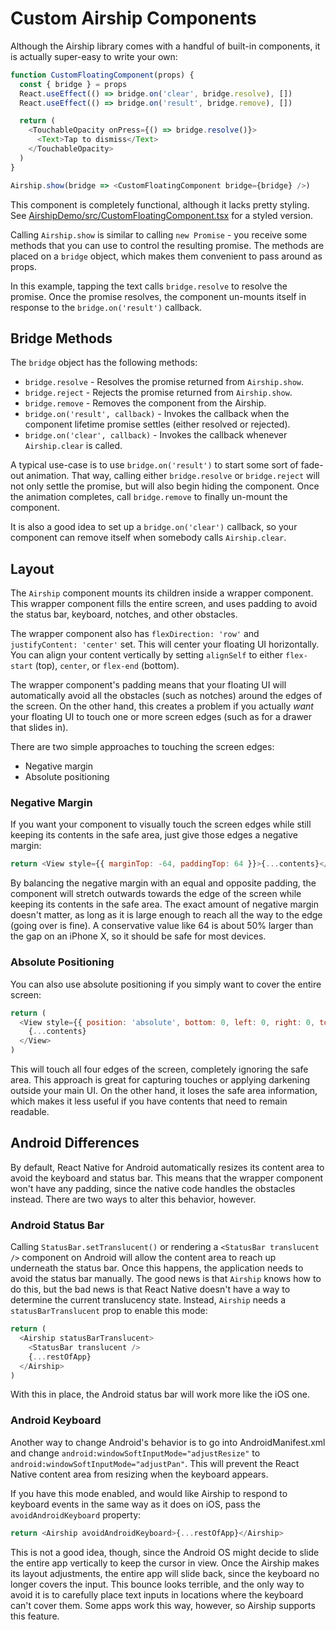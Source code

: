 # Custom Airship Components

Although the Airship library comes with a handful of built-in components, it is actually super-easy to write your own:

```javascript
function CustomFloatingComponent(props) {
  const { bridge } = props
  React.useEffect(() => bridge.on('clear', bridge.resolve), [])
  React.useEffect(() => bridge.on('result', bridge.remove), [])

  return (
    <TouchableOpacity onPress={() => bridge.resolve()}>
      <Text>Tap to dismiss</Text>
    </TouchableOpacity>
  )
}

Airship.show(bridge => <CustomFloatingComponent bridge={bridge} />)
```

This component is completely functional, although it lacks pretty styling. See [AirshipDemo/src/CustomFloatingComponent.tsx](../AirshipDemo/src/CustomFloatingComponent.tsx) for a styled version.

Calling `Airship.show` is similar to calling `new Promise` - you receive some methods that you can use to control the resulting promise. The methods are placed on a `bridge` object, which makes them convenient to pass around as props.

In this example, tapping the text calls `bridge.resolve` to resolve the promise. Once the promise resolves, the component un-mounts itself in response to the `bridge.on('result')` callback.

## Bridge Methods

The `bridge` object has the following methods:

- `bridge.resolve` - Resolves the promise returned from `Airship.show`.
- `bridge.reject` - Rejects the promise returned from `Airship.show`.
- `bridge.remove` - Removes the component from the Airship.
- `bridge.on('result', callback)` - Invokes the callback when the component lifetime promise settles (either resolved or rejected).
- `bridge.on('clear', callback)` - Invokes the callback whenever `Airship.clear` is called.

A typical use-case is to use `bridge.on('result')` to start some sort of fade-out animation. That way, calling either `bridge.resolve` or `bridge.reject` will not only settle the promise, but will also begin hiding the component. Once the animation completes, call `bridge.remove` to finally un-mount the component.

It is also a good idea to set up a `bridge.on('clear')` callback, so your component can remove itself when somebody calls `Airship.clear`.

## Layout

The `Airship` component mounts its children inside a wrapper component. This wrapper component fills the entire screen, and uses padding to avoid the status bar, keyboard, notches, and other obstacles.

The wrapper component also has `flexDirection: 'row'` and `justifyContent: 'center'` set. This will center your floating UI horizontally. You can align your content vertically by setting `alignSelf` to either `flex-start` (top), `center`, or `flex-end` (bottom).

The wrapper component's padding means that your floating UI will automatically avoid all the obstacles (such as notches) around the edges of the screen. On the other hand, this creates a problem if you actually _want_ your floating UI to touch one or more screen edges (such as for a drawer that slides in).

There are two simple approaches to touching the screen edges:

- Negative margin
- Absolute positioning

### Negative Margin

If you want your component to visually touch the screen edges while still keeping its contents in the safe area, just give those edges a negative margin:

```javascript
return <View style={{ marginTop: -64, paddingTop: 64 }}>{...contents}</View>
```

By balancing the negative margin with an equal and opposite padding, the component will stretch outwards towards the edge of the screen while keeping its contents in the safe area. The exact amount of negative margin doesn't matter, as long as it is large enough to reach all the way to the edge (going over is fine). A conservative value like 64 is about 50% larger than the gap on an iPhone X, so it should be safe for most devices.

### Absolute Positioning

You can also use absolute positioning if you simply want to cover the entire screen:

```javascript
return (
  <View style={{ position: 'absolute', bottom: 0, left: 0, right: 0, top: 0 }}>
    {...contents}
  </View>
)
```

This will touch all four edges of the screen, completely ignoring the safe area. This approach is great for capturing touches or applying darkening outside your main UI. On the other hand, it loses the safe area information, which makes it less useful if you have contents that need to remain readable.

## Android Differences

By default, React Native for Android automatically resizes its content area to avoid the keyboard and status bar. This means that the wrapper component won't have any padding, since the native code handles the obstacles instead. There are two ways to alter this behavior, however.

### Android Status Bar

Calling `StatusBar.setTranslucent()` or rendering a `<StatusBar translucent />` component on Android will allow the content area to reach up underneath the status bar. Once this happens, the application needs to avoid the status bar manually. The good news is that `Airship` knows how to do this, but the bad news is that React Native doesn't have a way to determine the current translucency state. Instead, `Airship` needs a `statusBarTranslucent` prop to enable this mode:

```javascript
return (
  <Airship statusBarTranslucent>
    <StatusBar translucent />
    {...restOfApp}
  </Airship>
)
```

With this in place, the Android status bar will work more like the iOS one.

### Android Keyboard

Another way to change Android's behavior is to go into AndroidManifest.xml and change `android:windowSoftInputMode="adjustResize"` to `android:windowSoftInputMode="adjustPan"`. This will prevent the React Native content area from resizing when the keyboard appears.

If you have this mode enabled, and would like Airship to respond to keyboard events in the same way as it does on iOS, pass the `avoidAndroidKeyboard` property:

```javascript
return <Airship avoidAndroidKeyboard>{...restOfApp}</Airship>
```

This is not a good idea, though, since the Android OS might decide to slide the entire app vertically to keep the cursor in view. Once the Airship makes its layout adjustments, the entire app will slide back, since the keyboard no longer covers the input. This bounce looks terrible, and the only way to avoid it is to carefully place text inputs in locations where the keyboard can't cover them. Some apps work this way, however, so Airship supports this feature.
